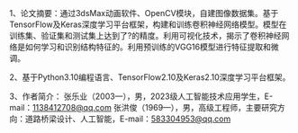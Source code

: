 1、论文摘要：通过3dsMax动画软件、OpenCV模块，自建图像数据集。基于TensorFlow及Keras深度学习平台框架，构建和训练卷积神经网络模型。模型在训练集、验证集和测试集上达到了?的精度。利用可视化技术，揭示了卷积神经网络是如何学习和识别结构特征的。利用预训练的VGG16模型进行特征提取和微调。

2、基于Python3.10编程语言、TensorFlow2.10及Keras2.10深度学习平台框架。

3、作者简介：
张乐业（2003—），男，2023级人工智能技术应用学生，E-mail：1138412708@qq.com
张洪俊（1969—），男，高级工程师，主要研究方向：道路桥梁设计、人工智能，E-mail：583304953@qq.com
